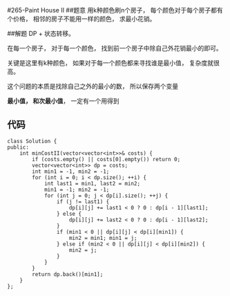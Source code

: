 #265-Paint House II
##题意
用k种颜色刷n个房子， 每个颜色对于每个房子都有个价格， 相邻的房子不能用一样的颜色， 求最小花销。

##解题
DP +  状态转移。

在每一个房子， 对于每一个颜色， 找到前一个房子中除自己外花销最小的即可。

关键是这里有k种颜色， 如果对于每一个颜色都来寻找谁是最小值， 复杂度就很高。

这个问题的本质是找除自己之外的最小的数， 所以保存两个变量 

**最小值， 和次最小值**， 一定有一个用得到

## 代码
```
class Solution {
public:
    int minCostII(vector<vector<int>>& costs) {
        if (costs.empty() || costs[0].empty()) return 0;
        vector<vector<int>> dp = costs;
        int min1 = -1, min2 = -1;
        for (int i = 0; i < dp.size(); ++i) {
            int last1 = min1, last2 = min2;
            min1 = -1; min2 = -1;
            for (int j = 0; j < dp[i].size(); ++j) {
                if (j != last1) {
                    dp[i][j] += last1 < 0 ? 0 : dp[i - 1][last1];
                } else {
                    dp[i][j] += last2 < 0 ? 0 : dp[i - 1][last2];
                }
                if (min1 < 0 || dp[i][j] < dp[i][min1]) {
                    min2 = min1; min1 = j;
                } else if (min2 < 0 || dp[i][j] < dp[i][min2]) {
                    min2 = j;
                }
            }
        }
        return dp.back()[min1];
    }
};
```